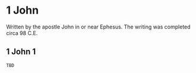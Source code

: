 # 1 John

Written by the apostle John in or near Ephesus. The writing was completed circa 98 C.E.

## 1 John 1

```
TBD
```


